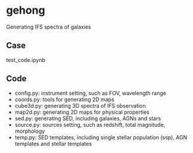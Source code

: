 # gehong

Generating IFS spectra of galaxies

## Case

test_code.ipynb

## Code

* config.py: instrument setting, such as FOV, wavelength range
* coords.py: tools for generating 2D maps
* cube3d.py: generating 3D spectra of IFS observation
* map2d.py:  generating 2D maps for physical properties
* sed.py:    generating SED, including galaxies, AGNs and stars
* source.py: sources setting, such as redshift, total magnitude, morphology
* temp.py:   SED templates, including single stellar population (ssp), AGN templates and stellar templates

